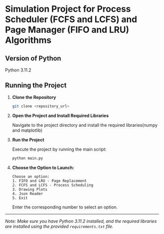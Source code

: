 # Simulation Project for Process Scheduler (FCFS and LCFS) and Page Manager (FIFO and LRU) Algorithms

## Version of Python
Python 3.11.2

## Running the Project

1. **Clone the Repository**

    ```bash
    git clone <repository_url>
    ```

2. **Open the Project and Install Required Libraries**

    Navigate to the project directory and install the required libraries(numpy and matplotlib)

   

3. **Run the Project**

    Execute the project by running the main script:

    ```bash
    python main.py
    ```

4. **Choose the Option to Launch:**

    ```plaintext
    Choose an option:
    1. FIFO and LRU - Page Replacement
    2. FCFS and LCFS - Process Scheduling
    3. Drawing Plots
    4. Json Reader
    5. Exit
    ```

    Enter the corresponding number to select an option.

---

*Note: Make sure you have Python 3.11.2 installed, and the required libraries are installed using the provided `requirements.txt` file.*
